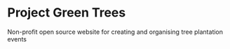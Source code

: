 # Project Green Trees
Non-profit open source website for creating and organising tree plantation events
